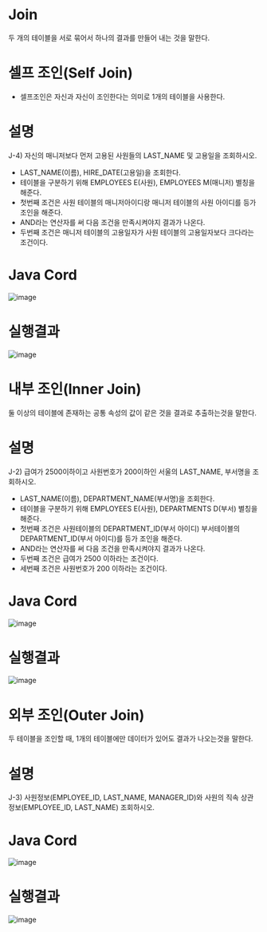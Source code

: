 # Join
두 개의 테이블을 서로 묶어서 하나의 결과를 만들어 내는 것을 말한다.

# 셀프 조인(Self Join)
- 셀프조인은 자신과 자신이 조인한다는 의미로 1개의 테이블을 사용한다.

# 설명
J-4) 자신의 매니저보다 먼저 고용된 사원들의 LAST_NAME 및 고용일을 조회하시오.
- LAST_NAME(이름), HIRE_DATE(고용일)을 조회한다.
- 테이블을 구분하기 위해 EMPLOYEES E(사원), EMPLOYEES M(매니저) 별칭을 해준다.
- 첫번째 조건은 사원 테이블의 매니저아이디랑 매니저 테이블의 사원 아이디를 등가 조인을 해준다.
- AND라는 연산자를 써 다음 조건을 만족시켜야지 결과가 나온다.
- 두번째 조건은 매니저 테이블의 고용일자가 사원 테이블의 고용일자보다 크다라는 조건이다.
# Java Cord
![image](https://user-images.githubusercontent.com/122009563/228715454-ff2f74de-8e56-4fad-80c7-5de38873c71e.png)

# 실행결과
![image](https://user-images.githubusercontent.com/122009563/228715712-0f943b8f-2859-4884-9f72-e2e91b04f22a.png)

# 내부 조인(Inner Join)
둘 이상의 테이블에 존재하는 공통 속성의 값이 같은 것을 결과로 추출하는것을 말한다.

# 설명
J-2) 급여가 2500이하이고 사원번호가 200이하인 서울의 LAST_NAME, 부서명을 조회하시오.
- LAST_NAME(이름), DEPARTMENT_NAME(부서명)을 조회한다.
- 테이블을 구분하기 위해 EMPLOYEES E(사원), DEPARTMENTS D(부서) 별칭을 해준다.
- 첫번째 조건은 사원테이블의 DEPARTMENT_ID(부서 아이디) 부서테이블의 DEPARTMENT_ID(부서 아이디)를 등가 조인을 해준다.
- AND라는 연산자를 써 다음 조건을 만족시켜야지 결과가 나온다.
- 두번째 조건은 급여가 2500 이하라는 조건이다.
- 세번째 조건은 사원번호가 200 이하라는 조건이다.

# Java Cord
![image](https://user-images.githubusercontent.com/122009563/228753455-1e757544-24c4-477b-91b4-c73185fce7f7.png)

# 실행결과
![image](https://user-images.githubusercontent.com/122009563/228753535-c267b6c2-85f2-4eca-89e7-d77c3f4923e3.png)

# 외부 조인(Outer Join)
두 테이블을 조인할 때, 1개의 테이블에만 데이터가 있어도 결과가 나오는것을 말한다.

# 설명
J-3) 사원정보(EMPLOYEE_ID, LAST_NAME, MANAGER_ID)와 사원의 직속 상관정보(EMPLOYEE_ID, LAST_NAME) 조회하시오.

# Java Cord
![image](https://user-images.githubusercontent.com/122009563/228765011-27667dc1-ea3c-4653-90ae-a1cad6f41bec.png)

# 실행결과
![image](https://user-images.githubusercontent.com/122009563/228764827-db8afdb0-7741-4290-b1fd-7822f8ed7d72.png)

